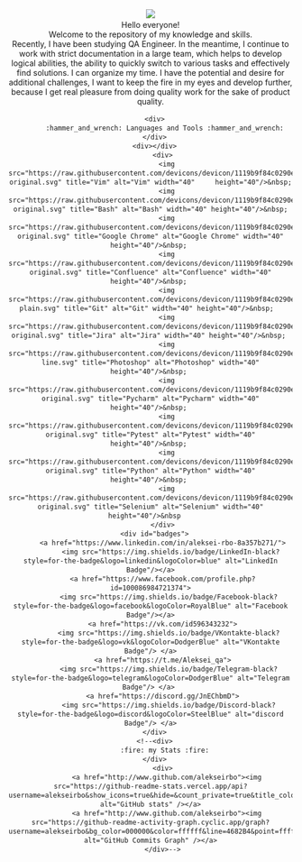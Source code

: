<div id="header" align="center">
<!--   <img src="https://media.giphy.com/media/M9gbBd9nbDrOTu1Mqx/giphy.gif" width="100"/> -->
  <img src="https://media.giphy.com/media/M4NykXxUE0HAcK7UJ6/giphy.gif" width="150"/>
      <div>
      Hello everyone! 
      </div>
      <div></div>
      <div>
      Welcome to the repository of my knowledge and skills. 
      </div>
      <div></div>
      <div>
      Recently, I have been studying QA Engineer. In the meantime, I continue to work with strict documentation in a large team, which helps to develop logical abilities, the ability to quickly switch to various tasks and effectively find solutions. I can organize my time. I have the potential and desire for additional challenges, I want to keep the fire in my eyes and develop further, because I get real pleasure from doing quality work for the sake of product quality.
      </div>
      <div></div>
        
      <div>
            :hammer_and_wrench: Languages and Tools :hammer_and_wrench: 
      </div>
      <div></div>
          <div>
            <img src="https://raw.githubusercontent.com/devicons/devicon/1119b9f84c0290e0f0b38982099a2bd027a48bf1/icons/vim/vim-original.svg" title="Vim" alt="Vim" width="40"     height="40"/>&nbsp;
            <img src="https://raw.githubusercontent.com/devicons/devicon/1119b9f84c0290e0f0b38982099a2bd027a48bf1/icons/bash/bash-original.svg" title="Bash" alt="Bash" width="40" height="40"/>&nbsp;
            <img src="https://raw.githubusercontent.com/devicons/devicon/1119b9f84c0290e0f0b38982099a2bd027a48bf1/icons/chrome/chrome-original.svg" title="Google Chrome" alt="Google Chrome" width="40" height="40"/>&nbsp; 
            <img src="https://raw.githubusercontent.com/devicons/devicon/1119b9f84c0290e0f0b38982099a2bd027a48bf1/icons/confluence/confluence-original.svg" title="Confluence" alt="Confluence" width="40" height="40"/>&nbsp; 
            <img src="https://raw.githubusercontent.com/devicons/devicon/1119b9f84c0290e0f0b38982099a2bd027a48bf1/icons/git/git-plain.svg" title="Git" alt="Git" width="40" height="40"/>&nbsp;  
            <img src="https://raw.githubusercontent.com/devicons/devicon/1119b9f84c0290e0f0b38982099a2bd027a48bf1/icons/jira/jira-original.svg" title="Jira" alt="Jira" width="40" height="40"/>&nbsp; 
            <img src="https://raw.githubusercontent.com/devicons/devicon/1119b9f84c0290e0f0b38982099a2bd027a48bf1/icons/photoshop/photoshop-line.svg" title="Photoshop" alt="Photoshop" width="40" height="40"/>&nbsp; 
            <img src="https://raw.githubusercontent.com/devicons/devicon/1119b9f84c0290e0f0b38982099a2bd027a48bf1/icons/pycharm/pycharm-original.svg" title="Pycharm" alt="Pycharm" width="40" height="40"/>&nbsp; 
            <img src="https://raw.githubusercontent.com/devicons/devicon/1119b9f84c0290e0f0b38982099a2bd027a48bf1/icons/pytest/pytest-original.svg" title="Pytest" alt="Pytest" width="40" height="40"/>&nbsp; 
            <img src="https://raw.githubusercontent.com/devicons/devicon/1119b9f84c0290e0f0b38982099a2bd027a48bf1/icons/python/python-original.svg" title="Python" alt="Python" width="40" height="40"/>&nbsp; 
            <img src="https://raw.githubusercontent.com/devicons/devicon/1119b9f84c0290e0f0b38982099a2bd027a48bf1/icons/selenium/selenium-original.svg" title="Selenium" alt="Selenium" width="40" height="40"/>&nbsp   
          </div>
      <div id="badges">
          <a href="https://www.linkedin.com/in/aleksei-rbo-8a357b271/">
              <img src="https://img.shields.io/badge/LinkedIn-black?style=for-the-badge&logo=linkedin&logoColor=blue" alt="LinkedIn Badge"/></a>
          <a href="https://www.facebook.com/profile.php?id=100086984721374">
             <img src="https://img.shields.io/badge/Facebook-black?style=for-the-badge&logo=facebook&logoColor=RoyalBlue" alt="Facebook Badge"/></a>
          <a href="https://vk.com/id596343232">
             <img src="https://img.shields.io/badge/VKontakte-black?style=for-the-badge&logo=vk&logoColor=DodgerBlue" alt="VKontakte Badge"/> </a>
          <a href="https://t.me/Aleksei_qa">
             <img src="https://img.shields.io/badge/Telegram-black?style=for-the-badge&logo=telegram&logoColor=DodgerBlue" alt="Telegram Badge"/> </a> 
          <a href="https://discord.gg/JnEChbmD">
             <img src="https://img.shields.io/badge/Discord-black?style=for-the-badge&logo=discord&logoColor=SteelBlue" alt="discord Badge"/> </a>
      </div>
      <!--<div>
            :fire: my Stats :fire: 
      </div>
          <div>
            <a href="http://www.github.com/alekseirbo"><img src="https://github-readme-stats.vercel.app/api?username=alekseirbo&show_icons=true&hide=&count_private=true&title_color=4682B4&text_color=ffffff&icon_color=DodgerBlue&bg_color=000000&hide_border=true&show_icons=true" alt="GitHub stats" /></a>
            <a href="http://www.github.com/alekseirbo"><img src="https://github-readme-activity-graph.cyclic.app/graph?username=alekseirbo&bg_color=000000&color=ffffff&line=4682B4&point=ffffff&area_color=1c1917&area=true&hide_border=true&custom_title=GitHub%20Commits%20Graph" alt="GitHub Commits Graph" /></a>
          </div>-->
  
  
  
  
  
  
     
</div>

